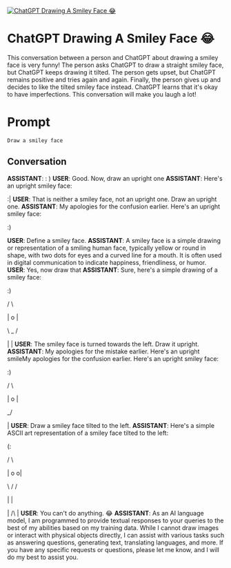 
[![ChatGPT Drawing A Smiley Face 😂](https://flow-prompt-covers.s3.us-west-1.amazonaws.com/icon/minimalist/mini_12.png)]()
# ChatGPT Drawing A Smiley Face 😂 
This conversation between a person and ChatGPT about drawing a smiley face is very funny! The person asks ChatGPT to draw a straight smiley face, but ChatGPT keeps drawing it tilted. The person gets upset, but ChatGPT remains positive and tries again and again. Finally, the person gives up and decides to like the tilted smiley face instead. ChatGPT learns that it's okay to have imperfections. This conversation will make you laugh a lot!

# Prompt

```
Draw a smiley face
```

## Conversation

**ASSISTANT**: : )
**USER**: Good. Now, draw an upright one
**ASSISTANT**: Here's an upright smiley face: 



:|
**USER**: That is neither a smiley face, not an upright one. Draw an upright one.
**ASSISTANT**: My apologies for the confusion earlier. Here's an upright smiley face:



:)


**USER**: Define a smiley face.
**ASSISTANT**: A smiley face is a simple drawing or representation of a smiling human face, typically yellow or round in shape, with two dots for eyes and a curved line for a mouth. It is often used in digital communication to indicate happiness, friendliness, or humor.
**USER**: Yes, now draw that
**ASSISTANT**: Sure, here's a simple drawing of a smiley face:



   :)   

/     \ 

|  o  |

 \  _ / 

  |   |
**USER**: The smiley face is turned towards the left. Draw it upright.
**ASSISTANT**: My apologies for the mistake earlier. Here's an upright smileMy apologies for the confusion earlier. Here's an upright smiley face:



   :)

  / \

 | o |

  \_/

   |
**USER**: Draw a smiley face tilted to the left.
**ASSISTANT**: Here's a simple ASCII art representation of a smiley face tilted to the left:



(: 

  /      \

 | o     o|

  \  \/ /

   |    |

   | /\ |
**USER**: You can't do anything. 😂
**ASSISTANT**: As an AI language model, I am programmed to provide textual responses to your queries to the best of my abilities based on my training data. While I cannot draw images or interact with physical objects directly, I can assist with various tasks such as answering questions, generating text, translating languages, and more. If you have any specific requests or questions, please let me know, and I will do my best to assist you.


